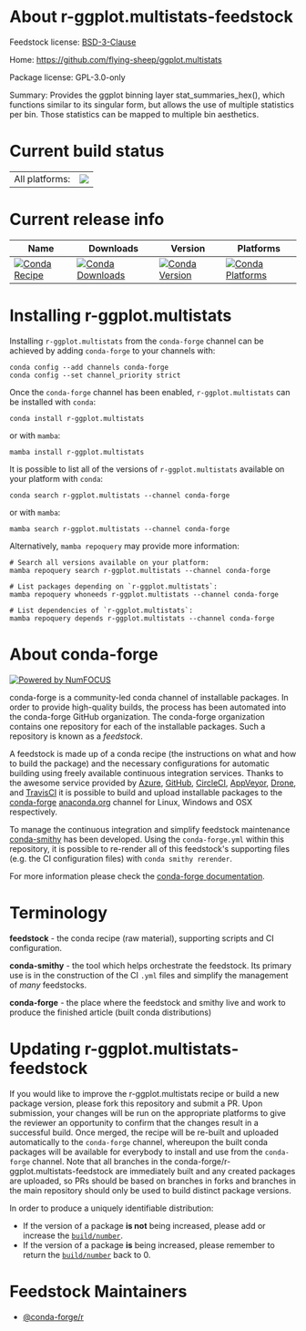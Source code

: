About r-ggplot.multistats-feedstock
===================================

Feedstock license: [BSD-3-Clause](https://github.com/conda-forge/r-ggplot.multistats-feedstock/blob/main/LICENSE.txt)

Home: https://github.com/flying-sheep/ggplot.multistats

Package license: GPL-3.0-only

Summary: Provides the ggplot binning layer stat_summaries_hex(), which functions similar to its singular form, but allows the use of multiple statistics per bin. Those statistics can be mapped to multiple bin aesthetics.

Current build status
====================


<table><tr><td>All platforms:</td>
    <td>
      <a href="https://dev.azure.com/conda-forge/feedstock-builds/_build/latest?definitionId=9700&branchName=main">
        <img src="https://dev.azure.com/conda-forge/feedstock-builds/_apis/build/status/r-ggplot.multistats-feedstock?branchName=main">
      </a>
    </td>
  </tr>
</table>

Current release info
====================

| Name | Downloads | Version | Platforms |
| --- | --- | --- | --- |
| [![Conda Recipe](https://img.shields.io/badge/recipe-r--ggplot.multistats-green.svg)](https://anaconda.org/conda-forge/r-ggplot.multistats) | [![Conda Downloads](https://img.shields.io/conda/dn/conda-forge/r-ggplot.multistats.svg)](https://anaconda.org/conda-forge/r-ggplot.multistats) | [![Conda Version](https://img.shields.io/conda/vn/conda-forge/r-ggplot.multistats.svg)](https://anaconda.org/conda-forge/r-ggplot.multistats) | [![Conda Platforms](https://img.shields.io/conda/pn/conda-forge/r-ggplot.multistats.svg)](https://anaconda.org/conda-forge/r-ggplot.multistats) |

Installing r-ggplot.multistats
==============================

Installing `r-ggplot.multistats` from the `conda-forge` channel can be achieved by adding `conda-forge` to your channels with:

```
conda config --add channels conda-forge
conda config --set channel_priority strict
```

Once the `conda-forge` channel has been enabled, `r-ggplot.multistats` can be installed with `conda`:

```
conda install r-ggplot.multistats
```

or with `mamba`:

```
mamba install r-ggplot.multistats
```

It is possible to list all of the versions of `r-ggplot.multistats` available on your platform with `conda`:

```
conda search r-ggplot.multistats --channel conda-forge
```

or with `mamba`:

```
mamba search r-ggplot.multistats --channel conda-forge
```

Alternatively, `mamba repoquery` may provide more information:

```
# Search all versions available on your platform:
mamba repoquery search r-ggplot.multistats --channel conda-forge

# List packages depending on `r-ggplot.multistats`:
mamba repoquery whoneeds r-ggplot.multistats --channel conda-forge

# List dependencies of `r-ggplot.multistats`:
mamba repoquery depends r-ggplot.multistats --channel conda-forge
```


About conda-forge
=================

[![Powered by
NumFOCUS](https://img.shields.io/badge/powered%20by-NumFOCUS-orange.svg?style=flat&colorA=E1523D&colorB=007D8A)](https://numfocus.org)

conda-forge is a community-led conda channel of installable packages.
In order to provide high-quality builds, the process has been automated into the
conda-forge GitHub organization. The conda-forge organization contains one repository
for each of the installable packages. Such a repository is known as a *feedstock*.

A feedstock is made up of a conda recipe (the instructions on what and how to build
the package) and the necessary configurations for automatic building using freely
available continuous integration services. Thanks to the awesome service provided by
[Azure](https://azure.microsoft.com/en-us/services/devops/), [GitHub](https://github.com/),
[CircleCI](https://circleci.com/), [AppVeyor](https://www.appveyor.com/),
[Drone](https://cloud.drone.io/welcome), and [TravisCI](https://travis-ci.com/)
it is possible to build and upload installable packages to the
[conda-forge](https://anaconda.org/conda-forge) [anaconda.org](https://anaconda.org/)
channel for Linux, Windows and OSX respectively.

To manage the continuous integration and simplify feedstock maintenance
[conda-smithy](https://github.com/conda-forge/conda-smithy) has been developed.
Using the ``conda-forge.yml`` within this repository, it is possible to re-render all of
this feedstock's supporting files (e.g. the CI configuration files) with ``conda smithy rerender``.

For more information please check the [conda-forge documentation](https://conda-forge.org/docs/).

Terminology
===========

**feedstock** - the conda recipe (raw material), supporting scripts and CI configuration.

**conda-smithy** - the tool which helps orchestrate the feedstock.
                   Its primary use is in the construction of the CI ``.yml`` files
                   and simplify the management of *many* feedstocks.

**conda-forge** - the place where the feedstock and smithy live and work to
                  produce the finished article (built conda distributions)


Updating r-ggplot.multistats-feedstock
======================================

If you would like to improve the r-ggplot.multistats recipe or build a new
package version, please fork this repository and submit a PR. Upon submission,
your changes will be run on the appropriate platforms to give the reviewer an
opportunity to confirm that the changes result in a successful build. Once
merged, the recipe will be re-built and uploaded automatically to the
`conda-forge` channel, whereupon the built conda packages will be available for
everybody to install and use from the `conda-forge` channel.
Note that all branches in the conda-forge/r-ggplot.multistats-feedstock are
immediately built and any created packages are uploaded, so PRs should be based
on branches in forks and branches in the main repository should only be used to
build distinct package versions.

In order to produce a uniquely identifiable distribution:
 * If the version of a package **is not** being increased, please add or increase
   the [``build/number``](https://docs.conda.io/projects/conda-build/en/latest/resources/define-metadata.html#build-number-and-string).
 * If the version of a package **is** being increased, please remember to return
   the [``build/number``](https://docs.conda.io/projects/conda-build/en/latest/resources/define-metadata.html#build-number-and-string)
   back to 0.

Feedstock Maintainers
=====================

* [@conda-forge/r](https://github.com/orgs/conda-forge/teams/r/)

